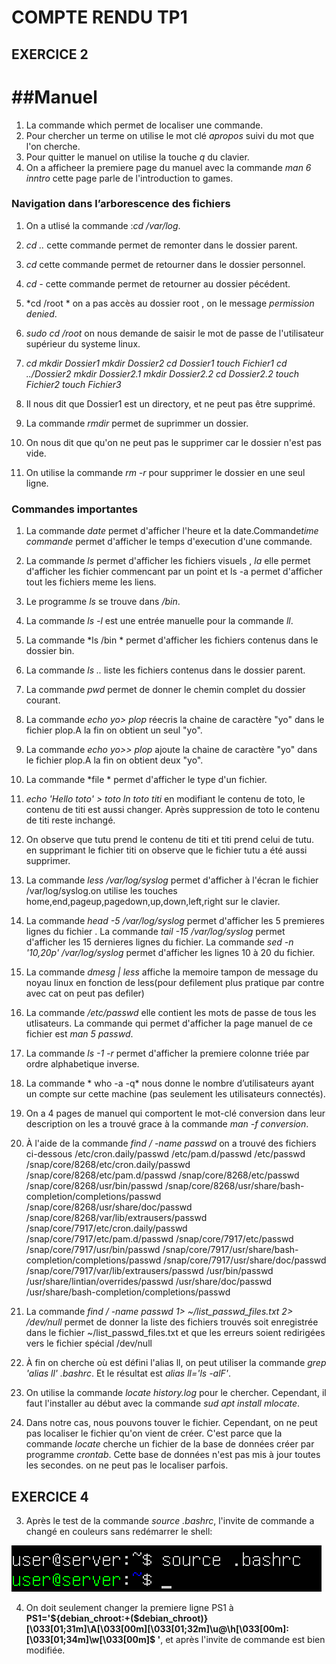 # COMPTE RENDU  TP1

##  EXERCICE 2

# ##Manuel 

1. La commande which permet   de localiser une commande.
2. Pour chercher un terme on utilise le mot clé  *apropos* suivi du mot que l'on cherche.
3. Pour quitter le manuel on utilise la touche *q* du clavier.
4. On a afficheer la premiere page du manuel avec la commande *man 6 inntro* cette  page parle de l'introduction to games.


### Navigation dans l’arborescence des fichiers 

1. On a utlisé la commande :*cd /var/log*.
2. *cd ..*  cette commande permet de remonter dans le dossier parent.
3. *cd* cette commande permet de retourner dans le dossier personnel.
4. *cd -* cette commande permet de retourner  au dossier pécédent.
5. *cd /root * on a pas accès au dossier  root , on le message *permission denied*. 
6. *sudo cd /root*  on nous demande de saisir le mot de passe de  l'utilisateur supérieur du systeme linux.
7. *cd*
   *mkdir Dossier1*
   *mkdir Dossier2*
   *cd Dossier1*
   *touch Fichier1*
   *cd ../Dossier2*
   *mkdir Dossier2.1*
   *mkdir Dossier2.2*
   *cd Dossier2.2*
   *touch Fichier2*
   *touch Fichier3*

8. Il nous dit que Dossier1 est un directory, et ne peut pas être supprimé.
9. La commande *rmdir* permet de suprimmer un dossier.
10. On nous dit que qu'on ne peut pas le supprimer car le dossier n'est pas vide.
11. On utilise la commande *rm -r* pour supprimer le dossier en une seul ligne.



### Commandes importantes 
1. La commande *date* permet d'afficher l'heure  et la date.Commande*time commande* permet d'afficher le temps d'execution d'une commande.
2. La commande *ls* permet d'afficher les fichiers visuels  , *la* elle permet d'afficher les fichier commencant par un point  et ls -a permet d'afficher tout les fichiers meme les liens.
3. Le programme *ls* se trouve dans */bin*.
4. La commande  *ls -l* est une entrée manuelle  pour la commande *ll*.
5. La commande *ls /bin * permet d'afficher les fichiers contenus dans le dossier bin.
6. La commande *ls ..* liste les fichiers contenus dans le dossier parent.
7. La commande *pwd* permet  de donner le chemin complet du dossier courant.
8. La commande *echo *yo*> plop* réecris la chaine de caractère "yo" dans le fichier plop.A la fin on obtient un seul "yo".
9. La commande *echo *yo*>> plop* ajoute  la chaine de caractère "yo" dans le fichier plop.A la fin on obtient deux "yo".
10. La commande *file * permet d'afficher le type d'un fichier.
11. *echo 'Hello toto' > toto* *ln toto titi* en modifiant le contenu de toto, le contenu de titi est aussi changer. Après suppression de toto le contenu de titi reste inchangé.
12. On observe que tutu prend le contenu de titi et titi prend celui de tutu. en supprimant le fichier titi on observe que le fichier tutu a été aussi supprimer.

13. La commande *less /var/log/syslog* permet d'afficher à l'écran le fichier /var/log/syslog.on utilise les touches home,end,pageup,pagedown,up,down,left,right sur le clavier.

14. La commande *head -5 /var/log/syslog* permet d'afficher les 5 premieres lignes du fichier .
    La commande *tail -15 /var/log/syslog* permet d'afficher les 15 dernieres lignes  du fichier.
    La commande *sed -n '10,20p' /var/log/syslog* permet d'afficher les lignes 10 à 20 du fichier.
15. La commande  *dmesg | less* affiche  la memoire  tampon de message du noyau linux en fonction de less(pour defilement plus pratique par contre avec cat on peut pas defiler)

16. La commande */etc/passwd* elle  contient  les mots de passe de tous les utlisateurs. La commande qui permet d'afficher la page manuel de ce fichier est *man 5 passwd*.

17. La commande *ls -1 -r* permet d'afficher  la premiere colonne triée par ordre alphabetique inverse.

18. La  commande * who -a -q*  nous donne le nombre d’utilisateurs ayant un compte sur cette machine (pas seulement les utilisateurs connectés).

19. On a 4 pages de manuel  qui comportent le mot-clé conversion dans leur description on les a trouvé grace à la commande *man -f conversion*.

20. À l'aide  de  la commande *find / -name passwd* on a trouvé des fichiers ci-dessous
	/etc/cron.daily/passwd
	/etc/pam.d/passwd
	/etc/passwd
	/snap/core/8268/etc/cron.daily/passwd
	/snap/core/8268/etc/pam.d/passwd
	/snap/core/8268/etc/passwd
	/snap/core/8268/usr/bin/passwd
	/snap/core/8268/usr/share/bash-completion/completions/passwd
	/snap/core/8268/usr/share/doc/passwd
	/snap/core/8268/var/lib/extrausers/passwd
	/snap/core/7917/etc/cron.daily/passwd
	/snap/core/7917/etc/pam.d/passwd
	/snap/core/7917/etc/passwd
	/snap/core/7917/usr/bin/passwd
	/snap/core/7917/usr/share/bash-completion/completions/passwd
	/snap/core/7917/usr/share/doc/passwd
	/snap/core/7917/var/lib/extrausers/passwd
	/usr/bin/passwd
	/usr/share/lintian/overrides/passwd
	/usr/share/doc/passwd
	/usr/share/bash-completion/completions/passwd


21. La commande *find / -name passwd 1> ~/list_passwd_files.txt 2> /dev/null* permet  de  donner  la liste des fichiers trouvés soit enregistrée dans le fichier ~/list_passwd_files.txt et que les erreurs soient redirigées vers le fichier spécial /dev/null 
22. À fin on cherche où est défini l'alias ll, on peut utiliser la commande *grep 'alias ll' .bashrc*. Et le résultat est *alias ll='ls -alF'*.
23. On utilise la commande *locate history.log* pour le chercher. Cependant, il faut l'installer au début avec  la commande *sud apt install mlocate*.
24. Dans notre cas, nous pouvons touver le fichier. Cependant, on ne peut pas localiser le fichier qu'on vient de créer. C'est parce que la commande *locate* cherche un fichier de la base de données créer par programme *crontab*.  Cette  base  de données n'est pas mis à jour toutes les secondes. on ne peut pas le localiser parfois.
	


##  EXERCICE 4

3. Après le test de la commande *source .bashrc*, l'invite de commande a changé en couleurs sans redémarrer le shell:

![changer couleur](/images/changer_couleur.png)	
	

4.  On doit seulement changer la premiere ligne  PS1 à	**PS1='${debian_chroot:+($debian_chroot)}\[\033[01;31m\]\A\[\033[00m\]\[\033[01;32m\]\u@\h\[\033[00m\]:\[\033[01;34m\]\w\[\033[00m\]\$ '**, et après l'invite de commande est bien modifiée.


